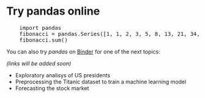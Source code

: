 # Try pandas online

<pre data-executable>
    import pandas
    fibonacci = pandas.Series([1, 1, 2, 3, 5, 8, 13, 21, 34, 55, 89, 144])
    fibonacci.sum()
</pre>
<script src="juniper.min.js"></script>
<script>new Juniper({ repo: 'datapythonista/pandas-web' })</script>

You can also try _pandas_ on [Binder](https://mybinder.org/) for one of the next topics:

_(links will be added soon)_

- Exploratory analisys of US presidents
- Preprocessing the Titanic dataset to train a machine learning model
- Forecasting the stock market
